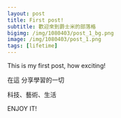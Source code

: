 ```yaml
---
layout: post
title: First post!
subtitle: 歡迎來到爵士米的部落格
bigimg: /img/1080403/post_1_bg.png
image: /img/1080403/post_1.png
tags: [lifetime]
---
```


This is my first post, how exciting!

在這 分享學習的一切

科技、藝術、生活

ENJOY IT!